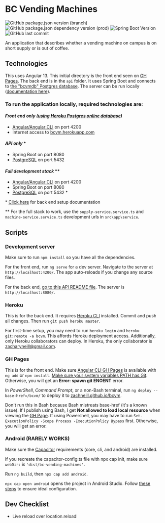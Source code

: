 # BC Vending Machines

![GitHub package.json version (branch)](https://img.shields.io/github/package-json/v/zachneill/bc-vending-machines/master?label=version&style=for-the-badge)
![GitHub package.json dependency version (prod)](https://img.shields.io/github/package-json/dependency-version/zachneill/bc-vending-machines/@angular/core?label=angular&style=for-the-badge)
![Spring Boot Version](https://img.shields.io/badge/spring%20boot-2.6.4-green?style=for-the-badge)
![GitHub last commit](https://img.shields.io/github/last-commit/zachneill/bc-vending-machines?color=purple&style=for-the-badge) 

An application that describes whether a vending machine on campus is on short supply or is out of coffee. 

## Technologies

This uses Angular 13. This initial directory is the front end seen on [GH Pages](https://zachneill.github.io/bcvm). The back end is in the `api` folder. It uses Spring Boot and connects to [the "bcvmdb" Postgres database](https://bcvm.herokuapp.com). The server can be run locally ([documentation here](https://github.com/zachneill/bcvm/tree/master/api#bcvm-back-end-api)).

### To run the application locally, required technologies are:

#### _Front end only ([using Heroku Postgres online database](https://bcvm.herokuapp.com/test))_

- [Angular/Angular CLI](https://angular.io/guide/setup-local#install-the-angular-cli) on port 4200
- Internet access to [bcvm.herokuapp.com](https://bcvm.herokuapp.com/)

#### _API only_ *

- Spring Boot on port 8080
- [PostgreSQL](https://www.postgresql.org/download/) on port 5432

#### _Full development stack_ **

- [Angular/Angular CLI](https://angular.io/guide/setup-local#install-the-angular-cli) on port 4200
- Spring Boot on port 8080
- [PostgreSQL](https://www.postgresql.org/download/) on port 5432 *

\* [Click here](https://github.com/zachneill/bcvm/tree/master/api#bcvm-back-end-api) for back end setup documentation

** For the full stack to work, use the `supply-service.service.ts` and `machine-service.service.ts` development urls in `src\app\service`. 

## Scripts

### Development server

Make sure to run `npm install` so you have all the dependencies. 

For the front end, run `ng serve` for a dev server. Navigate to the server at `http://localhost:4200/`. The app auto-reloads if you change any source files. 

For the back end, [go to this API README file](https://github.com/zachneill/bcvm/tree/master/api#bcvm-back-end-api). The server is `http://localhost:8080/`.

### Heroku

This is for the back end. It requires [Heroku CLI](https://devcenter.heroku.com/articles/heroku-cli#install-the-heroku-cli) installed. Commit and push all changes. Then run `git push heroku master`.

For first-time setup, you may need to run `heroku login` and `heroku git:remote -a bcvm`. This affords Heroku deployment access. Additionally, only Heroku collaborators can deploy. In Heroku, the only collaborator is zacharyneill@gmail.com.

### GH Pages

This is for the front end. Make sure [Angular CLI GH Pages](https://www.npmjs.com/package/angular-cli-ghpages) is available with `ng add` or `npm install`. [Make sure your system variables PATH has Git](https://stackoverflow.com/a/4493004/18721369). Otherwise, you will get an __Error: spawn git ENOENT__ error.

In _PowerShell_, _Command Prompt_, or a non-Bash terminal, run `ng deploy --base-href=/bcvm/` to deploy it to [zachneill.github.io/bcvm](https://zachneill.github.io/bcvm). 

Don't run this in Bash because Bash mistreats base-href (it's a known issue). If I publish using Bash, I get __Not allowed to load local resource__ when viewing the [GH Page](https://zachneill.github.io/bcvm). If using Powershell, you may have to run `Set-ExecutionPolicy -Scope Process -ExecutionPolicy Bypass` first. Otherwise, you will get an error. 

### Android (RARELY WORKS)

Make sure the [Capacitor](https://capacitorjs.com/docs/getting-started) requirements (core, cli, and android) are installed.

If you recreate the capacitor-config.ts file with npx cap init, make sure `webDir:` is `'dist/bc-vending-machines'`.

Run `ng build`, then `npx cap add android`.

`npx cap open android` opens the project in Android Studio. Follow [these steps](https://capacitorjs.com/docs/getting-started/environment-setup#android-development) to ensure ideal configuration.

## Dev Checklist 

- Live reload over location.reload
